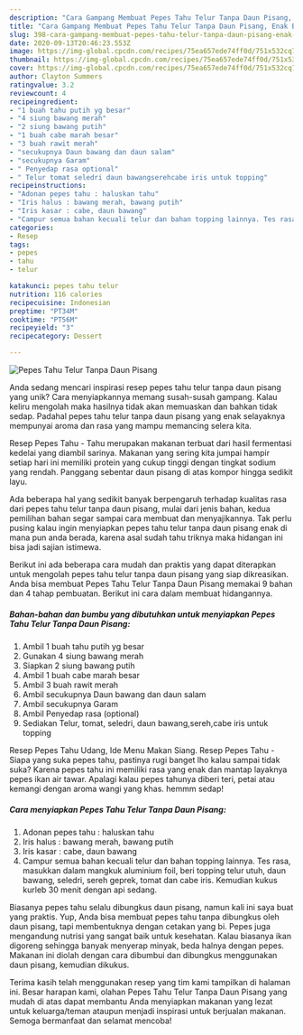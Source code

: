 ```yaml
---
description: "Cara Gampang Membuat Pepes Tahu Telur Tanpa Daun Pisang, Enak Banget"
title: "Cara Gampang Membuat Pepes Tahu Telur Tanpa Daun Pisang, Enak Banget"
slug: 398-cara-gampang-membuat-pepes-tahu-telur-tanpa-daun-pisang-enak-banget
date: 2020-09-13T20:46:23.553Z
image: https://img-global.cpcdn.com/recipes/75ea657ede74ff0d/751x532cq70/pepes-tahu-telur-tanpa-daun-pisang-foto-resep-utama.jpg
thumbnail: https://img-global.cpcdn.com/recipes/75ea657ede74ff0d/751x532cq70/pepes-tahu-telur-tanpa-daun-pisang-foto-resep-utama.jpg
cover: https://img-global.cpcdn.com/recipes/75ea657ede74ff0d/751x532cq70/pepes-tahu-telur-tanpa-daun-pisang-foto-resep-utama.jpg
author: Clayton Summers
ratingvalue: 3.2
reviewcount: 4
recipeingredient:
- "1 buah tahu putih yg besar"
- "4 siung bawang merah"
- "2 siung bawang putih"
- "1 buah cabe marah besar"
- "3 buah rawit merah"
- "secukupnya Daun bawang dan daun salam"
- "secukupnya Garam"
- " Penyedap rasa optional"
- " Telur tomat seledri daun bawangserehcabe iris untuk topping"
recipeinstructions:
- "Adonan pepes tahu : haluskan tahu"
- "Iris halus : bawang merah, bawang putih"
- "Iris kasar : cabe, daun bawang"
- "Campur semua bahan kecuali telur dan bahan topping lainnya. Tes rasa, masukkan dalam mangkuk aluminium foil, beri topping telur utuh, daun bawang, seledri, sereh geprek, tomat dan cabe iris. Kemudian kukus kurleb 30 menit dengan api sedang."
categories:
- Resep
tags:
- pepes
- tahu
- telur

katakunci: pepes tahu telur 
nutrition: 116 calories
recipecuisine: Indonesian
preptime: "PT34M"
cooktime: "PT56M"
recipeyield: "3"
recipecategory: Dessert

---
```



![Pepes Tahu Telur Tanpa Daun Pisang](https://img-global.cpcdn.com/recipes/75ea657ede74ff0d/751x532cq70/pepes-tahu-telur-tanpa-daun-pisang-foto-resep-utama.jpg)

Anda sedang mencari inspirasi resep pepes tahu telur tanpa daun pisang yang unik? Cara menyiapkannya memang susah-susah gampang. Kalau keliru mengolah maka hasilnya tidak akan memuaskan dan bahkan tidak sedap. Padahal pepes tahu telur tanpa daun pisang yang enak selayaknya mempunyai aroma dan rasa yang mampu memancing selera kita.

Resep Pepes Tahu - Tahu merupakan makanan terbuat dari hasil fermentasi kedelai yang diambil sarinya. Makanan yang sering kita jumpai hampir setiap hari ini memiliki protein yang cukup tinggi dengan tingkat sodium yang rendah. Panggang sebentar daun pisang di atas kompor hingga sedikit layu.

Ada beberapa hal yang sedikit banyak berpengaruh terhadap kualitas rasa dari pepes tahu telur tanpa daun pisang, mulai dari jenis bahan, kedua pemilihan bahan segar sampai cara membuat dan menyajikannya. Tak perlu pusing kalau ingin menyiapkan pepes tahu telur tanpa daun pisang enak di mana pun anda berada, karena asal sudah tahu triknya maka hidangan ini bisa jadi sajian istimewa.


Berikut ini ada beberapa cara mudah dan praktis yang dapat diterapkan untuk mengolah pepes tahu telur tanpa daun pisang yang siap dikreasikan. Anda bisa membuat Pepes Tahu Telur Tanpa Daun Pisang memakai 9 bahan dan 4 tahap pembuatan. Berikut ini cara dalam membuat hidangannya.

<!--inarticleads1-->

##### Bahan-bahan dan bumbu yang dibutuhkan untuk menyiapkan Pepes Tahu Telur Tanpa Daun Pisang:

1. Ambil 1 buah tahu putih yg besar
1. Gunakan 4 siung bawang merah
1. Siapkan 2 siung bawang putih
1. Ambil 1 buah cabe marah besar
1. Ambil 3 buah rawit merah
1. Ambil secukupnya Daun bawang dan daun salam
1. Ambil secukupnya Garam
1. Ambil  Penyedap rasa (optional)
1. Sediakan  Telur, tomat, seledri, daun bawang,sereh,cabe iris untuk topping


Resep Pepes Tahu Udang, Ide Menu Makan Siang. Resep Pepes Tahu - Siapa yang suka pepes tahu, pastinya rugi banget lho kalau sampai tidak suka? Karena pepes tahu ini memiliki rasa yang enak dan mantap layaknya pepes ikan air tawar. Apalagi kalau pepes tahunya diberi teri, petai atau kemangi dengan aroma wangi yang khas. hemmm sedap! 

<!--inarticleads2-->

##### Cara menyiapkan Pepes Tahu Telur Tanpa Daun Pisang:

1. Adonan pepes tahu : haluskan tahu
1. Iris halus : bawang merah, bawang putih
1. Iris kasar : cabe, daun bawang
1. Campur semua bahan kecuali telur dan bahan topping lainnya. Tes rasa, masukkan dalam mangkuk aluminium foil, beri topping telur utuh, daun bawang, seledri, sereh geprek, tomat dan cabe iris. Kemudian kukus kurleb 30 menit dengan api sedang.


Biasanya pepes tahu selalu dibungkus daun pisang, namun kali ini saya buat yang praktis. Yup, Anda bisa membuat pepes tahu tanpa dibungkus oleh daun pisang, tapi membentuknya dengan cetakan yang bi. Pepes juga mengandung nutrisi yang sangat baik untuk kesehatan. Kalau biasanya ikan digoreng sehingga banyak menyerap minyak, beda halnya dengan pepes. Makanan ini diolah dengan cara dibumbui dan dibungkus menggunakan daun pisang, kemudian dikukus. 

Terima kasih telah menggunakan resep yang tim kami tampilkan di halaman ini. Besar harapan kami, olahan Pepes Tahu Telur Tanpa Daun Pisang yang mudah di atas dapat membantu Anda menyiapkan makanan yang lezat untuk keluarga/teman ataupun menjadi inspirasi untuk berjualan makanan. Semoga bermanfaat dan selamat mencoba!
